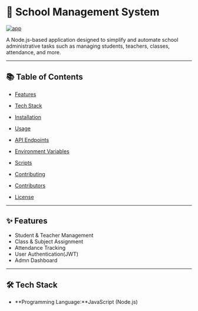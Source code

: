 # 🏫 School Management System

[![app](https://img.shields.io/badge/School_management_system-Administrator-green)](https://getbootstrap.com)

A Node.js-based application designed to simplify and automate school administrative tasks such as managing students, teachers, classes, attendance, and more.

---

## 📚 Table of Contents
- <a href="https://getbootstrap.com" target="_blank">Features</a>

- <a href="https://getbootstrap.com" target="_blank">Tech Stack</a>

- <a href="https://getbootstrap.com" target="_blank">Installation</a>

- <a href="https://getbootstrap.com" target="_blank">Usage</a>

- <a href="https://getbootstrap.com" target="_blank">API Endpoints</a>

- <a href="https://getbootstrap.com" target="_blank">Environment Variables</a>

- <a href="https://getbootstrap.com" target="_blank">Scripts</a>

- <a href="https://getbootstrap.com" target="_blank">Contributing</a>

- <a href="https://getbootstrap.com" target="_blank">Contributors</a>

- <a href="https://getbootstrap.com" target="_blank">License</a>

---
## ✨ Features
- Student & Teacher Management
- Class & Subject Assignment
- Attendance Tracking
- User Authentication(JWT)
- Admn Dashboard

---
## 🛠 Tech Stack
- **Programming Language:**JavaScript (Node.js)